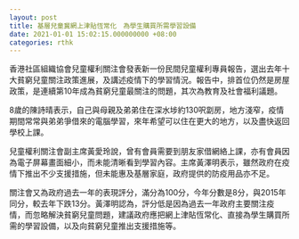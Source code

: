 ```yaml
---
layout: post
title: 基層兒童冀網上津貼恆常化　為學生購買所需學習設備
date: 2021-01-01 15:02:15.000000000 +08:00
categories: rthk
---
```


香港社區組織協會兒童權利關注會發表新一份民間兒童權利專員報告，選出去年十大貧窮兒童關注政策進展，及講述疫情下的學習情況。報告中，排首位仍然是房屋政策，是連續第10年成為貧窮兒童最關注的問題，其次為教育及社會福利議題。

8歲的陳詩晴表示，自己與母親及弟弟住在深水埗約130呎劏房，地方淺窄，疫情期間常常與弟弟爭借來的電腦學習，來年希望可以住在更大的地方，以及盡快返回學校上課。

兒童權利關注會副主席黃愛玲說，曾有會員需要到朋友家借網絡上課，亦有會員因為電子屏幕畫面細小，而未能清晰看到學習內容。主席黃澤明表示，雖然政府在疫情下推出不少支援措施，但未能惠及基層家庭，政府提供的防疫用品亦不足。 

關注會又為政府過去一年的表現評分，滿分為100分，今年分數是8分，與2015年同分，較去年下跌13分。黃澤明認為，評分低是因為過去一年政府主要關注疫情，而忽略解決貧窮兒童問題，建議政府應把網上津貼恆常化、直接為學生購買所需的學習設備，以及向貧窮兒童推出支援措施等。
